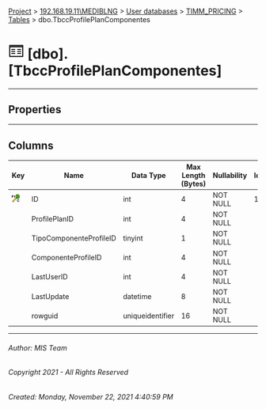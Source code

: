 #### 

[Project](../../../../index.md) > [192.168.19.11\\MEDIBLNG](../../../index.md) > [User databases](../../index.md) > [TIMM_PRICING](../index.md) > [Tables](Tables.md) > dbo.TbccProfilePlanComponentes

# ![Tables](../../../../Images/Table32.png) [dbo].[TbccProfilePlanComponentes]

---

## <a name="#properties"></a>Properties



---

## <a name="#columns"></a>Columns

| Key | Name | Data Type | Max Length (Bytes) | Nullability | Identity | Identity Replication |
|---|---|---|---|---|---|---|
| [![Cluster Primary Key PK_TbccProfilePlanComponentes: ID](../../../../Images/pkcluster.png)](#indexes) | ID | int | 4 | NOT NULL | 1 - 1 | NO |
|  | ProfilePlanID | int | 4 | NOT NULL |  |  |
|  | TipoComponenteProfileID | tinyint | 1 | NOT NULL |  |  |
|  | ComponenteProfileID | int | 4 | NOT NULL |  |  |
|  | LastUserID | int | 4 | NOT NULL |  |  |
|  | LastUpdate | datetime | 8 | NOT NULL |  |  |
|  | rowguid | uniqueidentifier | 16 | NOT NULL |  |  |


---

###### Author:  MIS Team

###### Copyright 2021 - All Rights Reserved

###### Created: Monday, November 22, 2021 4:40:59 PM

